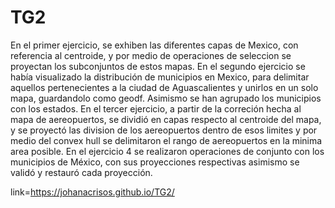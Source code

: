 # TG2
En el primer ejercicio, se exhiben las diferentes capas de Mexico, con referencia al centroide, y por medio de operaciones de seleccion se proyectan los subconjuntos de estos mapas. 
En el segundo ejercicio se había visualizado la distribución de municipios en Mexico, para delimitar aquellos pertenecientes a la ciudad de Aguascalientes y unirlos en un solo mapa, guardandolo como geodf. Asimismo se han agrupado los municipios con los estados. 
En el tercer ejercicio, a partir de la correción hecha al mapa de aereopuertos, se dividió en capas respecto al centroide del mapa, y se proyectó las division de los aereopuertos dentro de esos limites y por medio del convex hull se delimitaron el rango de aereopuertos en la minima area posible.
En el ejercicio 4 se realizaron operaciones de conjunto con los municipios de México, con sus proyecciones respectivas asimismo se validó y restauró cada proyección.

link=https://johanacrisos.github.io/TG2/
